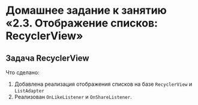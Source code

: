 
# Домашнее задание к занятию «2.3. Отображение списков: RecyclerView»

## Задача RecyclerView

Что сделано:
1. Добавлена реализация отображения списков на базе `RecyclerView` и `ListAdapter`
1. Реализован `OnLikeListener` и `OnShareListener`.
